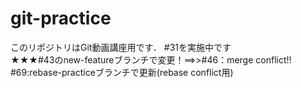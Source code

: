 # git-practice
このリポジトリはGit動画講座用です．
#31を実施中です  
★★★#43のnew-featureブランチで変更！==>>#46：merge conflict!!
#69:rebase-practiceブランチで更新(rebase conflict用)
